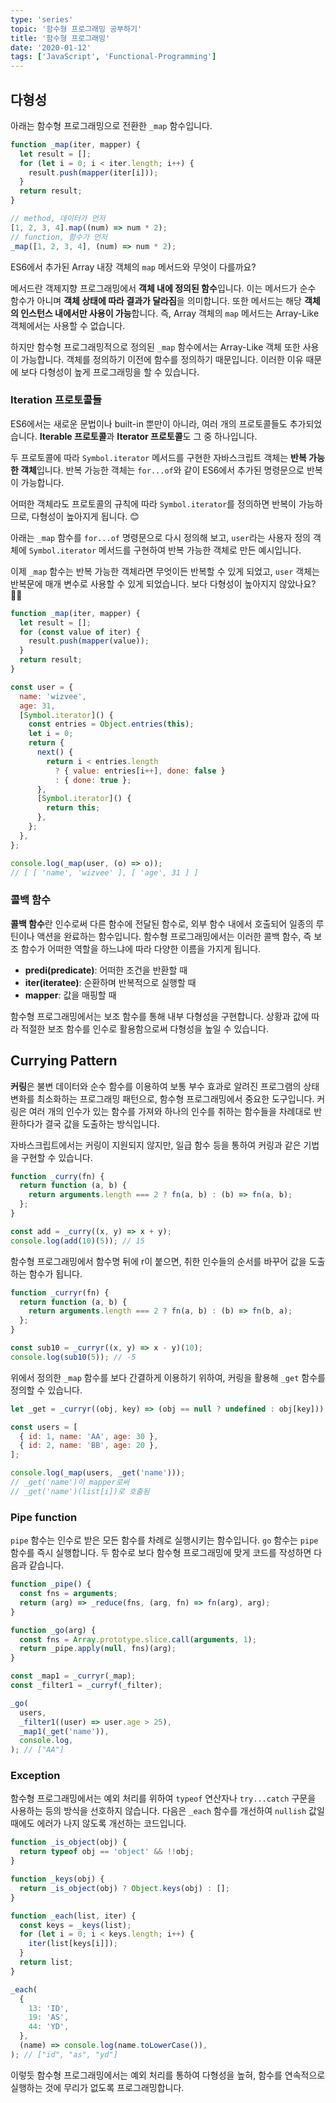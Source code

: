 ```yaml
---
type: 'series'
topic: '함수형 프로그래밍 공부하기'
title: '함수형 프로그래밍'
date: '2020-01-12'
tags: ['JavaScript', 'Functional-Programming']
---
```


## 다형성

아래는 함수형 프로그래밍으로 전환한 `_map` 함수입니다.

```javascript
function _map(iter, mapper) {
  let result = [];
  for (let i = 0; i < iter.length; i++) {
    result.push(mapper(iter[i]));
  }
  return result;
}

// method, 데이터가 먼저
[1, 2, 3, 4].map((num) => num * 2);
// function, 함수가 먼저
_map([1, 2, 3, 4], (num) => num * 2);
```

ES6에서 추가된 Array 내장 객체의 `map` 메서드와 무엇이 다를까요?

메서드란 객제지향 프로그래밍에서 **객체 내에 정의된 함수**입니다. 이는 메서드가 순수 함수가 아니며 **객체 상태에 따라 결과가 달라짐**을 의미합니다. 또한 메서드는 해당 **객체의 인스턴스 내에서만 사용이 가능**합니다. 즉, Array 객체의 `map` 메서드는 Array-Like 객체에서는 사용할 수 없습니다.

하지만 함수형 프로그래밍적으로 정의된 `_map` 함수에서는 Array-Like 객체 또한 사용이 가능합니다. 객체를 정의하기 이전에 함수를 정의하기 때문입니다. 이러한 이유 때문에 보다 다형성이 높게 프로그래밍을 할 수 있습니다.

### Iteration 프로토콜들

ES6에서는 새로운 문법이나 built-in 뿐만이 아니라, 여러 개의 프로토콜들도 추가되었습니다. **Iterable 프로토콜**과 **Iterator 프로토콜**도 그 중 하나입니다.

두 프로토콜에 따라 `Symbol.iterator` 메서드를 구현한 자바스크립트 객체는 **반복 가능한 객체**입니다. 반복 가능한 객체는 `for...of`와 같이 ES6에서 추가된 명령문으로 반복이 가능합니다.

어떠한 객체라도 프로토콜의 규칙에 따라 `Symbol.iterator`를 정의하면 반복이 가능하므로, 다형성이 높아지게 됩니다. 😊

아래는 `_map` 함수를 `for...of` 명령문으로 다시 정의해 보고, `user`라는 사용자 정의 객체에 `Symbol.iterator` 메서드를 구현하여 반복 가능한 객체로 만든 예시입니다.

이제 `_map` 함수는 반복 가능한 객체라면 무엇이든 반복할 수 있게 되었고, `user` 객체는 반복문에 매개 변수로 사용할 수 있게 되었습니다. 보다 다형성이 높아지지 않았나요? 🧙‍♀️

```javascript
function _map(iter, mapper) {
  let result = [];
  for (const value of iter) {
    result.push(mapper(value));
  }
  return result;
}

const user = {
  name: 'wizvee',
  age: 31,
  [Symbol.iterator]() {
    const entries = Object.entries(this);
    let i = 0;
    return {
      next() {
        return i < entries.length
          ? { value: entries[i++], done: false }
          : { done: true };
      },
      [Symbol.iterator]() {
        return this;
      },
    };
  },
};

console.log(_map(user, (o) => o));
// [ [ 'name', 'wizvee' ], [ 'age', 31 ] ]
```

### 콜백 함수

**콜백 함수**란 인수로써 다른 함수에 전달된 함수로, 외부 함수 내에서 호출되어 일종의 루틴이나 액션을 완료하는 함수입니다. 함수형 프로그래밍에서는 이러한 콜백 함수, 즉 보조 함수가 어떠한 역할을 하느냐에 따라 다양한 이름을 가지게 됩니다.

- **predi(predicate)**: 어떠한 조건을 반환할 때
- **iter(iteratee)**: 순환하며 반복적으로 실행할 때
- **mapper**: 값을 매핑할 때

함수형 프로그래밍에서는 보조 함수를 통해 내부 다형성을 구현합니다. 상황과 값에 따라 적절한 보조 함수를 인수로 활용함으로써 다형성을 높일 수 있습니다.

## Currying Pattern

**커링**은 불변 데이터와 순수 함수를 이용하여 보통 부수 효과로 알려진 프로그램의 상태 변화를 최소화하는 프로그래밍 패턴으로, 함수형 프로그래밍에서 중요한 도구입니다. 커링은 여러 개의 인수가 있는 함수를 가져와 하나의 인수를 취하는 함수들을 차례대로 반환하다가 결국 값을 도출하는 방식입니다.

자바스크립트에서는 커링이 지원되지 않지만, 일급 함수 등을 통하여 커링과 같은 기법을 구현할 수 있습니다.

```javascript
function _curry(fn) {
  return function (a, b) {
    return arguments.length === 2 ? fn(a, b) : (b) => fn(a, b);
  };
}

const add = _curry((x, y) => x + y);
console.log(add(10)(5)); // 15
```

함수형 프로그래밍에서 함수명 뒤에 r이 붙으면, 취한 인수들의 순서를 바꾸어 값을 도출하는 함수가 됩니다.

```javascript
function _curryr(fn) {
  return function (a, b) {
    return arguments.length === 2 ? fn(a, b) : (b) => fn(b, a);
  };
}

const sub10 = _curryr((x, y) => x - y)(10);
console.log(sub10(5)); // -5
```

위에서 정의한 `_map` 함수를 보다 간결하게 이용하기 위하여, 커링을 활용해 `_get` 함수를 정의할 수 있습니다.

```javascript
let _get = _curryr((obj, key) => (obj == null ? undefined : obj[key]));

const users = [
  { id: 1, name: 'AA', age: 30 },
  { id: 2, name: 'BB', age: 20 },
];

console.log(_map(users, _get('name')));
// _get('name')이 mapper로써
// _get('name')(list[i])로 호출됨
```

### Pipe function

`pipe` 함수는 인수로 받은 모든 함수를 차례로 실행시키는 함수입니다. `go` 함수는 `pipe` 함수를 즉시 실행합니다. 두 함수로 보다 함수형 프로그래밍에 맞게 코드를 작성하면 다음과 같습니다.

```javascript
function _pipe() {
  const fns = arguments;
  return (arg) => _reduce(fns, (arg, fn) => fn(arg), arg);
}

function _go(arg) {
  const fns = Array.prototype.slice.call(arguments, 1);
  return _pipe.apply(null, fns)(arg);
}

const _map1 = _curryr(_map);
const _filter1 = _curryf(_filter);

_go(
  users,
  _filter1((user) => user.age > 25),
  _map1(_get('name')),
  console.log,
); // ["AA"]
```

### Exception

함수형 프로그래밍에서는 예외 처리를 위하여 `typeof` 연산자나 `try...catch` 구문을 사용하는 등의 방식을 선호하지 않습니다. 다음은 `_each` 함수를 개선하여 `nullish` 값일 때에도 에러가 나지 않도록 개선하는 코드입니다.

```javascript
function _is_object(obj) {
  return typeof obj == 'object' && !!obj;
}

function _keys(obj) {
  return _is_object(obj) ? Object.keys(obj) : [];
}

function _each(list, iter) {
  const keys = _keys(list);
  for (let i = 0; i < keys.length; i++) {
    iter(list[keys[i]]);
  }
  return list;
}

_each(
  {
    13: 'ID',
    19: 'AS',
    44: 'YD',
  },
  (name) => console.log(name.toLowerCase()),
); // ["id", "as", "yd"]
```

이렇듯 함수형 프로그래밍에서는 예외 처리를 통하여 다형성을 높혀, 함수를 연속적으로 실행하는 것에 무리가 없도록 프로그래밍합니다.
